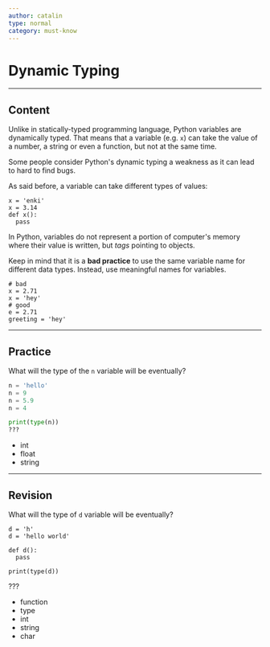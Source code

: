 ```yaml
---
author: catalin
type: normal
category: must-know
---
```


# Dynamic Typing


---

## Content

Unlike in statically-typed programming language, Python variables are dynamically typed. That means that a variable (e.g. `x`) can take the value of a number, a string or even a function, but not at the same time.

Some people consider Python's dynamic typing a weakness as it can lead to hard to find bugs.

As said before, a variable can take different types of values:

```plain-text
x = 'enki'
x = 3.14
def x():
  pass
```

In Python, variables do not represent a portion of computer's memory where their value is written, but *tags* pointing to objects.

Keep in mind that it is a **bad practice** to use the same variable name for different data types. Instead, use meaningful names for variables.

```plain-text
# bad
x = 2.71
x = 'hey'
# good
e = 2.71
greeting = 'hey'
```


---

## Practice

What will the type of the `n` variable will be eventually?

```python
n = 'hello'
n = 9
n = 5.9
n = 4

print(type(n))
???
```

- int
- float
- string


---

## Revision

What will the type of `d` variable will be eventually?

```plain-text
d = 'h'
d = 'hello world'

def d():
  pass

print(type(d))
```

???

- function
- type
- int
- string
- char
 
